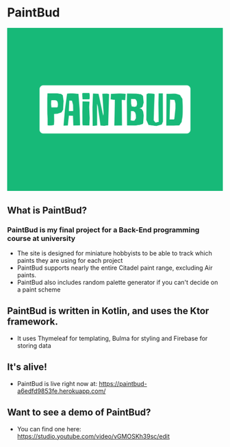 # PaintBud
![PaintBud Logo](/src/main/resources/static/media/logo.png)

## What is PaintBud?

### PaintBud is my final project for a Back-End programming course at university
- The site is designed for miniature hobbyists to be able to track which paints they are using for each project
- PaintBud supports nearly the entire Citadel paint range, excluding Air paints.
- PaintBud also includes random palette generator if you can't decide on a paint scheme

## PaintBud is written in Kotlin, and uses the Ktor framework.
- It uses Thymeleaf for templating, Bulma for styling and Firebase for storing data

## It's alive!
- PaintBud is live right now at: https://paintbud-a6edfd9853fe.herokuapp.com/

## Want to see a demo of PaintBud?
- You can find one here: https://studio.youtube.com/video/vGMOSKh39sc/edit
